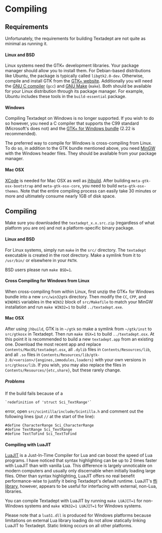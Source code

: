 # Compiling

## Requirements

Unfortunately, the requirements for building Textadept are not quite as minimal
as running it.

#### Linux and BSD

Linux systems need the GTK+ development libraries. Your package manager should
allow you to install them. For Debian-based distributions like Ubuntu, the
package is typically called `libgtk2.0-dev`. Otherwise, compile and install GTK
from the [GTK+ website](http://www.gtk.org/download/linux.html). Additionally
you will need the [GNU C compiler](http://gcc.gnu.org) (`gcc`) and
[GNU Make](http://www.gnu.org/software/make/) (`make`). Both should be available
for your Linux distribution through its package manager. For example, Ubuntu
includes these tools in the `build-essential` package.

#### Windows

Compiling Textadept on Windows is no longer supported. If you wish to do so
however, you need a C compiler that supports the C99 standard (Microsoft's does
not) and the [GTK+ for Windows bundle](http://www.gtk.org/download/win32.html)
(2.22 is recommended).

The preferred way to compile for Windows is cross-compiling from Linux. To do
so, in addition to the GTK bundle mentioned above, you need
[MinGW](http://mingw.org) with the Windows header files. They should be
available from your package manager.

#### Mac OSX

[XCode](http://developer.apple.com/TOOLS/xcode/) is needed for Mac OSX as well
as [jhbuild](http://sourceforge.net/apps/trac/gtk-osx/wiki/Build). After
building `meta-gtk-osx-bootstrap` and `meta-gtk-osx-core`, you need to build
`meta-gtk-osx-themes`. Note that the entire compiling process can easily take
30 minutes or more and ultimately consume nearly 1GB of disk space.

## Compiling

Make sure you downloaded the `textadept_x.x.src.zip` (regardless of what
platform you are on) and not a platform-specific binary package.

#### Linux and BSD

For Linux systems, simply run `make` in the `src/` directory. The `textadept`
executable is created in the root directory. Make a symlink from it to
`/usr/bin/` or elsewhere in your `PATH`.

BSD users please run `make BSD=1`.

#### Cross Compiling for Windows from Linux

When cross-compiling from within Linux, first unzip the GTK+ for Windows bundle
into a new `src/win32gtk` directory. Then modify the `CC`, `CPP`, and `WINDRES`
variables in the `WIN32` block of `src/Makefile` to match your MinGW
installation and run `make WIN32=1` to build `../textadept.exe`.

#### Mac OSX

After using `jhbuild`, GTK is in `~/gtk` so make a symlink from `~/gtk/inst` to
`src/gtkosx` in Textadept. Then run `make OSX=1` to build `../textadept.osx`. At
this point it is recommended to build a new `textadept.app` from an existing
one. Download the most recent app and replace `Contents/MacOS/textadept.osx`,
all `.dylib` files in `Contents/Resources/lib`, and all `.so` files in
`Contents/Resources/lib/gtk-2.0/<version>/{engines,immodules,loaders}` with your
own versions in `src/gtkosx/lib`. If you wish, you may also replace the files
in `Contents/Resources/{etc,share}`, but these rarely change.

##### Problems

If the build fails because of a

    `redefinition of 'struct Sci_TextRange'`

error, open `src/scintilla/include/Scintilla.h` and comment out the following
lines (put `//` at the start of the line):

    #define CharacterRange Sci_CharacterRange
    #define TextRange Sci_TextRange
    #define TextToFind Sci_TextToFind

#### Compiling with LuaJIT

[LuaJIT](http://luajit.org) is a Just-In-Time Compiler for Lua and can boost the
speed of Lua programs. I have noticed that syntax highlighting can be up to 2
times faster with LuaJIT than with vanilla Lua. This difference is largely
unnoticable on modern computers and usually only discernable when initially
loading large files. Other than syntax highlighting, LuaJIT offers no real
benefit performance-wise to justify it being Textadept's default runtime.
LuaJIT's [ffi library](http://luajit.org/ext_ffi.html), however, appears to be
useful for interfacing with external, non-Lua, libraries.

You can compile Textadept with LuaJIT by running `make LUAJIT=1` for non-Windows
systems and `make WIN32=1 LUAJIT=1` for Windows systems.

Please note that a `lua51.dll` is produced for Windows platforms because
limitations on external Lua library loading do not allow statically linking
LuaJIT to Textadept. Static linking occurs on all other platforms.
